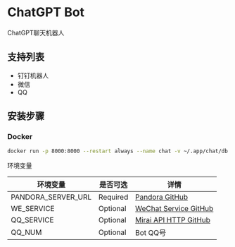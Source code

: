 # ChatGPT Bot

ChatGPT聊天机器人

## 支持列表

- 钉钉机器人
- 微信
- QQ

## 安装步骤

### Docker

```bash
docker run -p 8000:8000 --restart always --name chat -v ~/.app/chat/db:/app/db -e PANDORA_SERVER_URL=http://pandora:1024 furacas/chatgpt-bot:latest
```

环境变量

| 环境变量            | 是否可选     | 详情                                                                       |
|-----------------|----------|--------------------------------------------------------------------------|
| PANDORA_SERVER_URL | Required | [Pandora GitHub](https://github.com/pengzhile/pandora)                   |
| WE_SERVICE      | Optional | [WeChat Service GitHub](https://github.com/ChisBread/wechat-service)     |
| QQ_SERVICE      | Optional | [Mirai API HTTP GitHub](https://github.com/project-mirai/mirai-api-http) |
| QQ_NUM          | Optional | Bot QQ号                                                                  |
